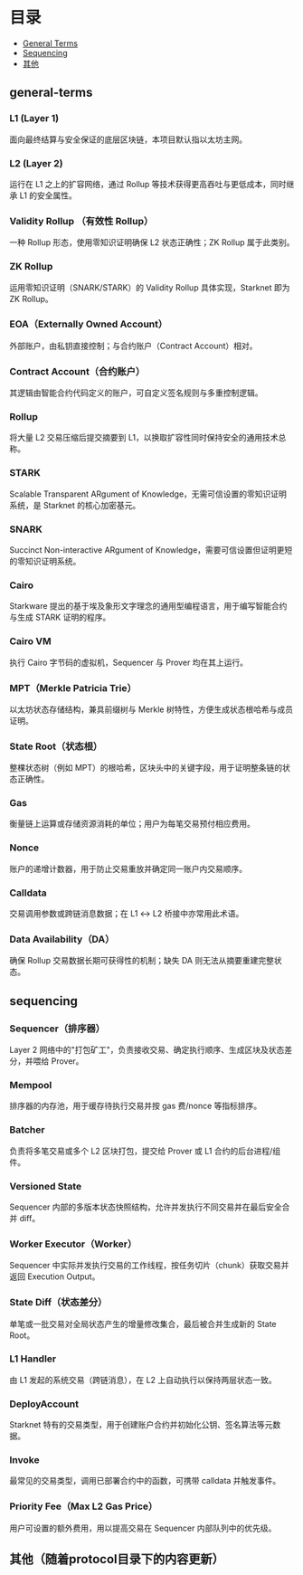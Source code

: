 # 目录
- [General Terms](#general-terms)
- [Sequencing](#sequencing)
- [其他](#其他（随着protocol目录下的内容更新）)

## general-terms

### L1 (Layer 1)
面向最终结算与安全保证的底层区块链，本项目默认指以太坊主网。

### L2 (Layer 2)
运行在 L1 之上的扩容网络，通过 Rollup 等技术获得更高吞吐与更低成本，同时继承 L1 的安全属性。

### Validity Rollup （有效性 Rollup）
一种 Rollup 形态，使用零知识证明确保 L2 状态正确性；ZK Rollup 属于此类别。

### ZK Rollup
运用零知识证明（SNARK/STARK）的 Validity Rollup 具体实现，Starknet 即为 ZK Rollup。

### EOA（Externally Owned Account）
外部账户，由私钥直接控制；与合约账户（Contract Account）相对。

### Contract Account（合约账户）
其逻辑由智能合约代码定义的账户，可自定义签名规则与多重控制逻辑。

### Rollup
将大量 L2 交易压缩后提交摘要到 L1，以换取扩容性同时保持安全的通用技术总称。

### STARK
Scalable Transparent ARgument of Knowledge，无需可信设置的零知识证明系统，是 Starknet 的核心加密基元。

### SNARK
Succinct Non-interactive ARgument of Knowledge，需要可信设置但证明更短的零知识证明系统。

### Cairo
Starkware 提出的基于埃及象形文字理念的通用型编程语言，用于编写智能合约与生成 STARK 证明的程序。

### Cairo VM
执行 Cairo 字节码的虚拟机，Sequencer 与 Prover 均在其上运行。

### MPT（Merkle Patricia Trie）
以太坊状态存储结构，兼具前缀树与 Merkle 树特性，方便生成状态根哈希与成员证明。

### State Root（状态根）
整棵状态树（例如 MPT）的根哈希，区块头中的关键字段，用于证明整条链的状态正确性。

### Gas
衡量链上运算或存储资源消耗的单位；用户为每笔交易预付相应费用。

### Nonce
账户的递增计数器，用于防止交易重放并确定同一账户内交易顺序。

### Calldata
交易调用参数或跨链消息数据；在 L1 ↔ L2 桥接中亦常用此术语。

### Data Availability（DA）
确保 Rollup 交易数据长期可获得性的机制；缺失 DA 则无法从摘要重建完整状态。

## sequencing

### Sequencer（排序器）
Layer 2 网络中的"打包矿工"，负责接收交易、确定执行顺序、生成区块及状态差分，并喂给 Prover。

### Mempool
排序器的内存池，用于缓存待执行交易并按 gas 费/nonce 等指标排序。

### Batcher
负责将多笔交易或多个 L2 区块打包，提交给 Prover 或 L1 合约的后台进程/组件。

### Versioned State
Sequencer 内部的多版本状态快照结构，允许并发执行不同交易并在最后安全合并 diff。

### Worker Executor（Worker）
Sequencer 中实际并发执行交易的工作线程，按任务切片（chunk）获取交易并返回 Execution Output。

### State Diff（状态差分）
单笔或一批交易对全局状态产生的增量修改集合，最后被合并生成新的 State Root。

### L1 Handler
由 L1 发起的系统交易（跨链消息），在 L2 上自动执行以保持两层状态一致。

### DeployAccount
Starknet 特有的交易类型，用于创建账户合约并初始化公钥、签名算法等元数据。

### Invoke
最常见的交易类型，调用已部署合约中的函数，可携带 calldata 并触发事件。

### Priority Fee（Max L2 Gas Price）
用户可设置的额外费用，用以提高交易在 Sequencer 内部队列中的优先级。

## 其他（随着protocol目录下的内容更新）


